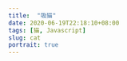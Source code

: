 ```yaml
---
title:  "吸猫"
date: 2020-06-19T22:18:10+08:00
tags: [猫, Javascript]
slug: cat
portrait: true
---
```

<style>

img {
    display: block;
    margin-left: auto;
    margin-right:auto;
    max-width: 100%;
    max-height:96vh;
    box-shadow: 0 4px 8px 0 rgba(0, 0, 0, 0.2), 0 6px 20px 0 rgba(0, 0, 0, 0.19);
}

</style>

<img id="my-image" src="" />

<script src="https://code.jquery.com/jquery-3.5.0.js"></script>
<script>

var photos = '';

function setHeader(xhr) { 		xhr.setRequestHeader('Authorization','563492ad6f91700001000001807aaa10e98c40dc856034b917e22996');
}

function getRndInteger(min, max) {
  return Math.floor(Math.random() * (max - min + 1) ) + min;
}

function loadImage() {
        var page = getRndInteger(1,90);
        $.ajax({
        url: 'https://api.pexels.com/v1/search?query=cat&per_page=60&page='+page,
        type: 'GET',
        dataType: 'json',
        success: function(data) {
                photos = data.photos;
                if (photos.length <1) {
                    loadImage();
                }
                photo = photos.pop();
                $("#my-image").attr("src", photo.src.landscape);
        },
        error: function() { alert('接口访问超限制!'); },
        beforeSend: setHeader
    }); 
}

$(document).ready(function() {
    loadImage();
    $('#my-image').on({
    'click touchstart': function(){
        photo = photos.pop();
        if (photos.length <1 ){
            loadImage();
        }
        $('#my-image').attr('src',photo.src.portrait);
    }
    });

});

</script>